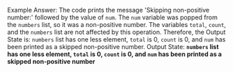 Example Answer:
The code prints the message 'Skipping non-positive number:' followed by the value of `num`. The `num` variable was popped from the `numbers` list, so it was a non-positive number. The variables `total`, `count`, and the `numbers` list are not affected by this operation. Therefore, the Output State is: `numbers` list has one less element, `total` is 0, `count` is 0, and `num` has been printed as a skipped non-positive number.
Output State: **`numbers` list has one less element, `total` is 0, `count` is 0, and `num` has been printed as a skipped non-positive number**